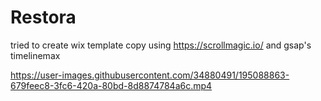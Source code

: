 # Restora

tried to create wix template copy using https://scrollmagic.io/ and gsap's timelinemax

https://user-images.githubusercontent.com/34880491/195088863-679feec8-3fc6-420a-80bd-8d8874784a6c.mp4
